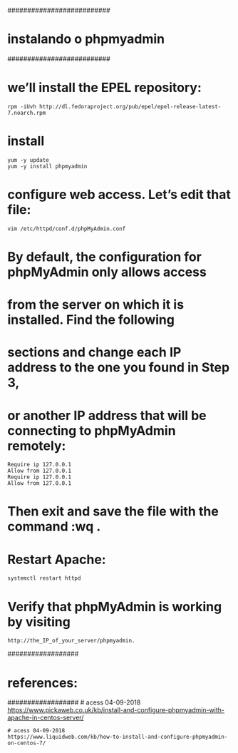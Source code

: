 ##########################
# instalando o phpmyadmin
##########################

# we’ll install the EPEL repository:
	rpm -iUvh http://dl.fedoraproject.org/pub/epel/epel-release-latest-7.noarch.rpm


# install
	yum -y update
	yum -y install phpmyadmin


# configure web access. Let’s edit that file:
	vim /etc/httpd/conf.d/phpMyAdmin.conf
# By default, the configuration for phpMyAdmin only allows access 
# from the server on which it is installed. Find the following 
# sections and change each IP address to the one you found in Step 3, 
# or another IP address that will be connecting to phpMyAdmin remotely:
	Require ip 127.0.0.1
	Allow from 127.0.0.1
	Require ip 127.0.0.1
	Allow from 127.0.0.1
# Then exit and save the file with the command :wq .


# Restart Apache:
	systemctl restart httpd


# Verify that phpMyAdmin is working by visiting 
	http://the_IP_of_your_server/phpmyadmin.



##################
# references:
##################
	# acess 04-09-2018
	https://www.pickaweb.co.uk/kb/install-and-configure-phpmyadmin-with-apache-in-centos-server/

	# acess 04-09-2018
	https://www.liquidweb.com/kb/how-to-install-and-configure-phpmyadmin-on-centos-7/

